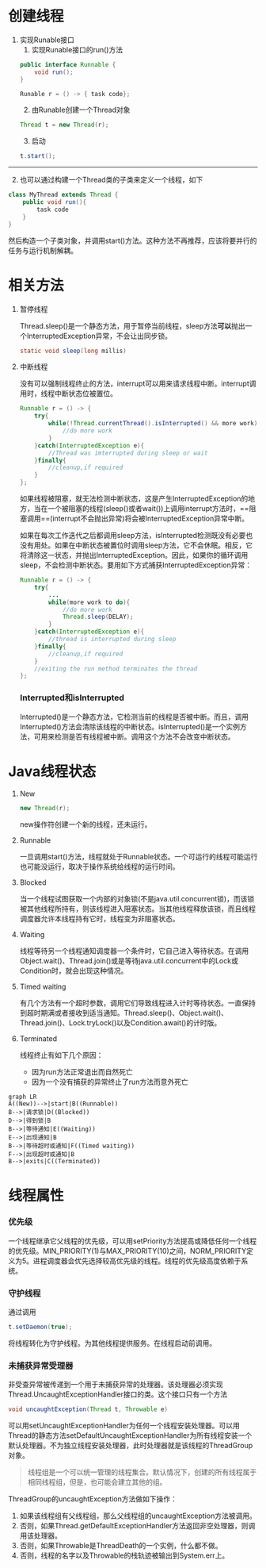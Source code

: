 # 创建线程
1. 实现Runable接口
    1. 实现Runable接口的run()方法
    ```Java
    public interface Runnable {
        void run();
    }
    ```
    ```Java
    Runable r = () -> { task code};
    ```
    2. 由Runable创建一个Thread对象
    ```Java
    Thread t = new Thread(r);
    ```
    3. 启动
    ```Java
    t.start();
    ```

---
2. 也可以通过构建一个Thread类的子类来定义一个线程，如下
```Java
class MyThread extends Thread {
    public void run(){
        task code
    }
}
```
然后构造一个子类对象，并调用start()方法。这种方法不再推荐，应该将要并行的任务与运行机制解耦。
# 相关方法
1. 暂停线程

    Thread.sleep()是一个静态方法，用于暂停当前线程，sleep方法**可以**抛出一个InterruptedException异常，不会让出同步锁。
    ```Java
    static void sleep(long millis)
    ```
2. 中断线程
    
    没有可以强制线程终止的方法，interrupt可以用来请求线程中断。interrupt调用时，线程中断状态位被置位。
    ```Java
    Runnable r = () -> {
        try{
            while(!Thread.currentThread().isInterrupted() && more work){
                //do more work
            }
        }catch(InterruptedException e){
            //Thread was imterrupted during sleep or wait
        }finally{
            //cleanup,if required
        }
    };
    ```
    如果线程被阻塞，就无法检测中断状态，这是产生InterruptedException的地方，当在一个被阻塞的线程(sleep()或者wait())上调用interrupt方法时，==阻塞调用==(interrupt不会抛出异常)将会被InterruptedException异常中断。
    
    如果在每次工作迭代之后都调用sleep方法，isInterrupted检测既没有必要也没有用处。如果在中断状态被置位时调用sleep方法，它不会休眠。相反，它将清除这一状态，并抛出InterruptedException。因此，如果你的循环调用sleep，不会检测中断状态。要用如下方式捕获InterruptedException异常：
    ```Java
    Runnable r = () -> {
        try{
            ...
            while(more work to do){
                //do more work
                Thread.sleep(DELAY);
            }
        }catch(InterruptedException e){
            //thread is interrupted during sleep
        }finally{
            //cleanup,if required
        }
        //exiting the run method terminates the thread
    };
    ```
    ### Interrupted和isInterrupted
    Interrupted()是一个静态方法，它检测当前的线程是否被中断。而且，调用Interrupted()方法会清除该线程的中断状态。isInterrupted()是一个实例方法，可用来检测是否有线程被中断。调用这个方法不会改变中断状态。
# Java线程状态
1. New
    ```Java
    new Thread(r);
    ```
    new操作符创建一个新的线程，还未运行。
2. Runnable

    一旦调用start()方法，线程就处于Runnable状态。一个可运行的线程可能运行也可能没运行，取决于操作系统给线程的运行时间。
3. Blocked

    当一个线程试图获取一个内部的对象锁(不是java.util.concurrent锁)，而该锁被其他线程所持有，则该线程进入阻塞状态。当其他线程释放该锁，而且线程调度器允许本线程持有它时，线程变为非阻塞状态。
4. Waiting

    线程等待另一个线程通知调度器一个条件时，它自己进入等待状态。在调用Object.wait()、Thread.join()或是等待java.util.concurrent中的Lock或Condition时，就会出现这种情况。
5. Timed waiting

    有几个方法有一个超时参数，调用它们导致线程进入计时等待状态。一直保持到超时期满或者接收到适当通知。Thread.sleep()、Object.wait()、Thread.join()、Lock.tryLock()以及Condition.await()的计时版。
6. Terminated

    线程终止有如下几个原因：
    - 因为run方法正常退出而自然死亡
    - 因为一个没有捕获的异常终止了run方法而意外死亡

```
graph LR
A((New))-->|start|B((Runnable))
B-->|请求锁|D((Blocked))
D-->|得到锁|B
B-->|等待通知|E((Waiting))
E-->|出现通知|B
B-->|等待超时或通知|F((Timed waiting))
F-->|出现超时或通知|B
B-->|exits|C((Terminated))
```
# 线程属性
### 优先级
一个线程继承它父线程的优先级，可以用setPriority方法提高或降低任何一个线程的优先级。MIN_PRIORITY(1)与MAX_PRIORITY(10)之间，NORM_PRIORITY定义为5。进程调度器会优先选择较高优先级的线程。线程的优先级高度依赖于系统。
### 守护线程
通过调用
```Java
t.setDaemon(true);
```
将线程转化为守护线程。为其他线程提供服务。在线程启动前调用。
### 未捕获异常受理器
非受查异常被传递到一个用于未捕获异常的处理器。该处理器必须实现Thread.UncaughtExceptionHandler接口的类。这个接口只有一个方法
```Java
void uncaughtException(Thread t, Throwable e)
```
可以用setUncaughtExceptionHandler为任何一个线程安装处理器。可以用Thread的静态方法setDefaultUncaughtExceptionHandler为所有线程安装一个默认处理器。不为独立线程安装处理器，此时处理器就是该线程的ThreadGroup对象。
> 线程组是一个可以统一管理的线程集合。默认情况下，创建的所有线程属于相同线程组，但是，也可能会建立其他的组。

ThreadGroup的uncaughtException方法做如下操作：

1. 如果该线程组有父线程组，那么父线程组的uncaughtException方法被调用。
2. 否则，如果Thread.getDefaultExceptionHandler方法返回非空处理器，则调用该处理器。
3. 否则，如果Throwable是ThreadDeath的一个实例，什么都不做。
4. 否则，线程的名字以及Throwable的栈轨迹被输出到System.err上。